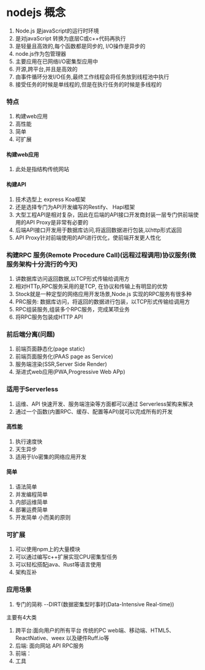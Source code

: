# nodejs 概念

1. Node.js 是javaScript的运行时环境
2. 是对javaScript 转换为底层C或c++代码再执行
3. 是轻量且高效的,每个函数都是同步的, I/O操作是异步的
4. node.js作为包管理器
5. 主要应用在已网络I/O密集型应用中
6. 开源,跨平台,并且是高效的
7. 由事件循环分发I/O任务,最终工作线程会将任务放到线程池中执行
8. 接受任务的时候是单线程的,但是在执行任务的时候是多线程的


### 特点 
1. 构建web应用
2. 高性能
3. 简单
4. 可扩展

#### 构建web应用
1. 此处是指结构传统网站
#### 构建API
1. 技术选型上 express Koa框架
2. 还是选择专门为API开发编写的Restify、 Hapi框架
3. 大型工程API是相对复杂，因此在后端的API接口开发商封装一层专门供前端使用的API Proxy是非常有必要的
4. 后端API接口开发用于数据库访问,将返回数据进行包装,以http形式返回
5. API Proxy针对前端使用的API进行优化，使前端开发更人性化
### 构建RPC 服务(Remote Procedure Call)(远程过程调用)协议服务(微服务架构十分流行的今天)
1. 讲数据库访问返回数据,以TCP形式传输给调用方
2. 相对HTTp,RPC服务采用的是TCP, 在协议和传输上有明显的优势
3. Stock就是一种定型的网络应用开发场景,Node.js 实现的RPC服务有很多种
4. PRC服务: 数据库访问，将返回的数据进行包装，以TCP形式传输给调用方
5. RPC组装服务,组装多个RPC服务，完成某项业务
6. 将RPC服务包装成HTTP API

### 前后端分离(问题)
1. 前端页面静态化(page static)
2. 前端页面服务化(PAAS page as Service)
3. 服务端渲染(SSR,Server Side Render)
4. 渐进式web应用(PWA,Progressive Web APp)

### 适用于Serverless 
1. 运维、API 快速开发、服务端渲染等方面都可以通过 Serverless架构来解决
2. 通过一个函数(内置RPC、缓存、配置等API)就可以完成所有的开发

#### 高性能
1. 执行速度快
2. 天生异步
3. 适用于I/o密集的网络应用开发 

#### 简单
1. 语法简单
2. 并发编程简单
3. 内部运维简单
4. 部署运费简单
5. 开发简单 小而美的原则

### 可扩展
1. 可以使用npm上的大量模块
2. 可以通过编写c++扩展实现CPU密集型任务
3. 可以轻松搭配java、Rust等语言使用
4. 架构互补


###  应用场景

1. 专门的简称 --DIRT(数据密集型时事时(Data-Intensive Real-time))

主要有4大类
1. 跨平台:面向用户的所有平台 传统的PC web端、移动端、HTML5、ReactNative、weex 以及硬件Ruff.io等
3. 后端: 面向网站 API RPC服务
4. 前端：
5. 工具


